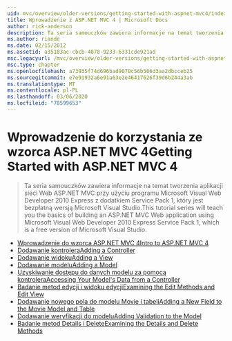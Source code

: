 ```yaml
---
uid: mvc/overview/older-versions/getting-started-with-aspnet-mvc4/index
title: Wprowadzenie z ASP.NET MVC 4 | Microsoft Docs
author: rick-anderson
description: Ta seria samouczków zawiera informacje na temat tworzenia aplikacji sieci Web ASP.NET MVC przy użyciu programu Microsoft Visual Web Developer 2010 Express z dodatkiem Service Pack 1, w...
ms.author: riande
ms.date: 02/15/2012
ms.assetid: a35183ac-cbcb-4070-9233-6331cde921ad
msc.legacyurl: /mvc/overview/older-versions/getting-started-with-aspnet-mvc4
msc.type: chapter
ms.openlocfilehash: a73935f74d696bad9070c56b506d3aa2dbcceb25
ms.sourcegitcommit: e7e91932a6e91a63e2e46417626f39d6b244a3ab
ms.translationtype: MT
ms.contentlocale: pl-PL
ms.lasthandoff: 03/06/2020
ms.locfileid: "78599653"
---
```

# <a name="getting-started-with-aspnet-mvc-4"></a><span data-ttu-id="84b9e-103">Wprowadzenie do korzystania ze wzorca ASP.NET MVC 4</span><span class="sxs-lookup"><span data-stu-id="84b9e-103">Getting Started with ASP.NET MVC 4</span></span>

> <span data-ttu-id="84b9e-104">Ta seria samouczków zawiera informacje na temat tworzenia aplikacji sieci Web ASP.NET MVC przy użyciu programu Microsoft Visual Web Developer 2010 Express z dodatkiem Service Pack 1, który jest bezpłatną wersją Microsoft Visual Studio.</span><span class="sxs-lookup"><span data-stu-id="84b9e-104">This tutorial series will teach you the basics of building an ASP.NET MVC Web application using Microsoft Visual Web Developer 2010 Express Service Pack 1, which is a free version of Microsoft Visual Studio.</span></span>

- [<span data-ttu-id="84b9e-105">Wprowadzenie do wzorca ASP.NET MVC 4</span><span class="sxs-lookup"><span data-stu-id="84b9e-105">Intro to ASP.NET MVC 4</span></span>](intro-to-aspnet-mvc-4.md)
- [<span data-ttu-id="84b9e-106">Dodawanie kontrolera</span><span class="sxs-lookup"><span data-stu-id="84b9e-106">Adding a Controller</span></span>](adding-a-controller.md)
- [<span data-ttu-id="84b9e-107">Dodawanie widoku</span><span class="sxs-lookup"><span data-stu-id="84b9e-107">Adding a View</span></span>](adding-a-view.md)
- [<span data-ttu-id="84b9e-108">Dodawanie modelu</span><span class="sxs-lookup"><span data-stu-id="84b9e-108">Adding a Model</span></span>](adding-a-model.md)
- [<span data-ttu-id="84b9e-109">Uzyskiwanie dostępu do danych modelu za pomocą kontrolera</span><span class="sxs-lookup"><span data-stu-id="84b9e-109">Accessing Your Model's Data from a Controller</span></span>](accessing-your-models-data-from-a-controller.md)
- [<span data-ttu-id="84b9e-110">Badanie metod edycji i widoku edycji</span><span class="sxs-lookup"><span data-stu-id="84b9e-110">Examining the Edit Methods and Edit View</span></span>](examining-the-edit-methods-and-edit-view.md)
- [<span data-ttu-id="84b9e-111">Dodawanie nowego pola do modelu Movie i tabeli</span><span class="sxs-lookup"><span data-stu-id="84b9e-111">Adding a New Field to the Movie Model and Table</span></span>](adding-a-new-field-to-the-movie-model-and-table.md)
- [<span data-ttu-id="84b9e-112">Dodawanie weryfikacji do modelu</span><span class="sxs-lookup"><span data-stu-id="84b9e-112">Adding Validation to the Model</span></span>](adding-validation-to-the-model.md)
- [<span data-ttu-id="84b9e-113">Badanie metod Details i Delete</span><span class="sxs-lookup"><span data-stu-id="84b9e-113">Examining the Details and Delete Methods</span></span>](examining-the-details-and-delete-methods.md)
